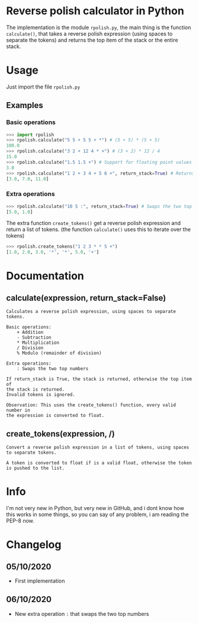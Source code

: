 # Reverse polish calculator in Python
The implementation is the module `rpolish.py`, the main thing is the function `calculate()`, that
takes a reverse polish expression (using spaces to separate the tokens) and returns the top item
of the stack or the entire stack.

# Usage

Just import the file `rpolish.py`

## Examples

### Basic operations

```python
>>> import rpolish
>>> rpolish.calculate("5 5 + 5 5 + *") # (5 + 5) * (5 + 5)
100.0
>>> rpolish.calculate("3 2 + 12 4 * +") # (3 + 2) * 12 / 4
15.0
>>> rpolish.calculate("1.5 1.5 +") # Support for floating point values
3.0
>>> rpolish.calculate("1 2 + 3 4 + 5 6 +", return_stack=True) # Returns the stack
[3.0, 7.0, 11.0]
```

### Extra operations

```python
>>> rpolish.calculate("10 5 :", return_stack=True) # Swaps the two top numbers
[5.0, 1.0]
```

The extra function `create_tokens()` get a reverse polish expression and return a list of tokens.
(the function `calculate()` uses this to iterate over the tokens)

```py
>>> rpolish.create_tokens("1 2 3 * * 5 +")
[1.0, 2.0, 3.0, '*', '*', 5.0, '+']
```

# Documentation

## calculate(expression, return_stack=False)

```
Calculates a reverse polish expression, using spaces to separate
tokens.

Basic operations:
    + Addition
    - Subtraction
    * Multiplication
    / Division
    % Modulo (remainder of division)

Extra operations:
    : Swaps the two top numbers

If return_stack is True, the stack is returned, otherwise the top item of
the stack is returned.
Invalid tokens is ignored.

Observation: This uses the create_tokens() function, every valid number in
the expression is converted to float.
```

## create_tokens(expression, /)

```
Convert a reverse polish expression in a list of tokens, using spaces
to separate tokens.

A token is converted to float if is a valid float, otherwise the token
is pushed to the list.
```

# Info

I'm not very new in Python, but very new in GitHub, and i dont know how this works in some things,
so you can say of any problem, i am reading the PEP-8 now.

# Changelog

## 05/10/2020

+ First implementation

## 06/10/2020

+ New extra operation `:` that swaps the two top numbers
